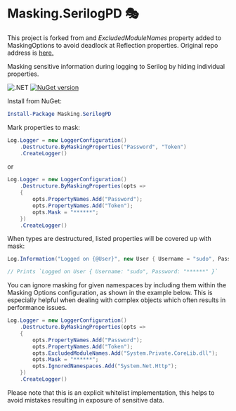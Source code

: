 # Masking.SerilogPD 🎭
This project is forked from and *ExcludedModuleNames* property added to MaskingOptions to avoid deadlock at Reflection properties. Original repo address is [here.](https://github.com/evjenio/masking.serilog)

Masking sensitive information during logging to Serilog by hiding individual properties.

![.NET](https://github.com/evjenio/masking.serilog/workflows/.NET/badge.svg) [![NuGet version](https://badge.fury.io/nu/Masking.Serilog.svg)](https://www.nuget.org/packages/Masking.SerilogPD)

Install from NuGet:

```powershell
Install-Package Masking.SerilogPD
```

Mark properties to mask:

```csharp
Log.Logger = new LoggerConfiguration()
    .Destructure.ByMaskingProperties("Password", "Token")
    .CreateLogger()
```

or

```csharp
Log.Logger = new LoggerConfiguration()
    .Destructure.ByMaskingProperties(opts =>
    {
        opts.PropertyNames.Add("Password");
        opts.PropertyNames.Add("Token");
        opts.Mask = "******";
    })
    .CreateLogger()
```

When types are destructured, listed properties will be covered up with mask:

```csharp
Log.Information("Logged on {@User}", new User { Username = "sudo", Password = "SuperAdmin" });

// Prints `Logged on User { Username: "sudo", Password: "******" }`
```

You can ignore masking for given namespaces by including them within the Masking Options configuration, as shown in the example below. 
This is especially helpful when dealing with complex objects which often results in performance issues.

```csharp
Log.Logger = new LoggerConfiguration()
    .Destructure.ByMaskingProperties(opts =>
    {
        opts.PropertyNames.Add("Password");
        opts.PropertyNames.Add("Token");
        opts.ExcludedModuleNames.Add("System.Private.CoreLib.dll");
        opts.Mask = "******";
        opts.IgnoredNamespaces.Add("System.Net.Http");
    })
    .CreateLogger()
```

Please note that this is an explicit whitelist implementation, this helps to avoid mistakes resulting in exposure of sensitive data.